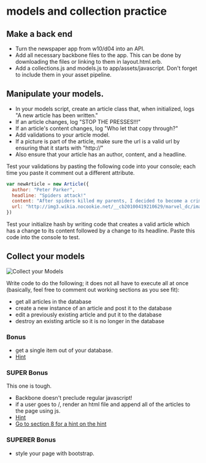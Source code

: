 # models and collection practice
## Make a back end
- Turn the newspaper app from w10/d04 into an API.
- Add all necessary backbone files to the app. This can be done by downloading the files or linking to them in layout.html.erb.
- Add a collections.js and models.js to app/assets/javascript. Don't forget to include them in your asset pipeline.

## Manipulate your models.
- In your models script, create an article class that, when initialized, logs "A new article has been written."
- If an article changes, log "STOP THE PRESSES!!!"
- If an article's content changes, log "Who let that copy through?"
- Add validations to your article model.
- If a picture is part of the article, make sure the url is a valid url by ensuring that it starts with "http://"
- Also ensure that your article has an author, content, and a headline.

Test your validations by pasting the following code into your console; each time you paste it comment out a different attribute.
```js
var newArticle = new Article({
  author: "Peter Parker",
  headline: "Spiders attack!"
  content: "After spiders killed my parents, I decided to become a crime fighter"
  url: "http://img3.wikia.nocookie.net/__cb20100419210629/marvel_dc/images/1/14/Superman_0002.jpg"
})
```

Test your initialize hash by writing code that creates a valid article which has a change to its content followed by a change to its headline. Paste this code into the console to test.

## Collect your models
![Collect your Models](http://cdn.makeagif.com/media/2-10-2014/bIK3dS.gif)

Write code to do the following; it does not all have to execute all at once (basically, feel free to comment out working sections as you see fit):
- get all articles in the database
- create a new instance of an article and post it to the database
- edit a previously existing article and put it to the database
- destroy an existing article so it is no longer in the database

### Bonus
- get a single item out of your database.
- [Hint](http://documentcloud.github.io/backbone/#Model-url)

### SUPER Bonus
This one is tough.
- Backbone doesn't preclude regular javascript!
- if a user goes to /, render an html file and append all of the articles to the page using js.
- [Hint](http://stackoverflow.com/questions/17858178/allow-anything-through-cors-policy)
- [Go to section 8 for a hint on the hint](http://guides.rubyonrails.org/action_controller_overview.html)

### SUPERER Bonus
- style your page with bootstrap.
